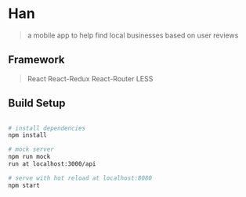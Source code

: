 # Han
>a mobile app to help find local businesses based on user reviews

## Framework
>React
>React-Redux
>React-Router
>LESS

## Build Setup
``` bash

# install dependencies
npm install

# mock server
npm run mock
run at localhost:3000/api

# serve with hot reload at localhost:8080
npm start
